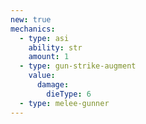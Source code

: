 ```yaml
---
new: true
mechanics:
  - type: asi
    ability: str
    amount: 1
  - type: gun-strike-augment
    value:
      damage:
        dieType: 6
  - type: melee-gunner
---
```

